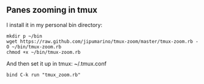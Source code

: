 Panes zooming in tmux
----------------

I install it in my personal bin directory:

    mkdir p ~/bin
    wget https://raw.github.com/jipumarino/tmux-zoom/master/tmux-zoom.rb -O ~/bin/tmux-zoom.rb
    chmod +x ~/bin/tmux-zoom.rb

And then set it up in tmux: ~/.tmux.conf

    bind C-k run "tmux_zoom.rb"

